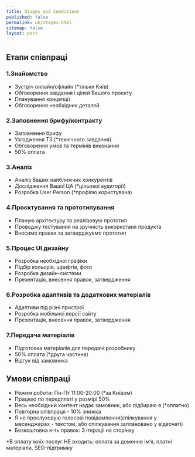 ```yaml
---
title: Stages and Conditions
published: false
permalink: uk/stages.html
sitemap: false
layout: post
---
```


## Етапи співпраці

### 1.Знайомство

- Зустріч онлайн/офлайн (*тільки Київ)
- Обговорення завдання і цілей Вашого проєкту
- Планування концепції 
- Обговорення необхідних деталей

### 2.Заповнення брифу/контракту

- Заповнення брифу
- Узгодження ТЗ (*технічного завдання)
- Обговорення умов та термінів виконання
- 50% оплата

### 3.Аналіз

- Аналіз Ваших найближчих конкурентів
- Дослідження Вашої ЦА (*цільової аудиторії)
- Розробка User Person (*профілю користувача)

### 4.Проєктування та прототипування

- Планую архітектуру та реалізовую прототип
- Проводжу тестування на зручність використаня продукта
- Вносимо правки та затверджуємо прототип

### 5.Процес UI дизайну

- Розробка необхідної графіки
- Підбір кольорів, шрифтів, фото
- Розробка дизайн-системи
- Презентація, внесення правок, затвердження 

### 6.Розробка адаптивів та додаткових матеріалів

- Адаптиви під різні пристрої
- Розробка мобільної версії сайту
- Презентація, внесення правок, затвердження

### 7.Передача матеріалів

- Підготовка матеріалів для передачі розробнику
- 50% оплата (*друга частина)
- Відгук від замовника


## Умови співпраці

- Режим роботи:  Пн-Пт 11:00-20:00 (*за Київом)
- Працюю по передплаті у розмірі 50%
- Весь необхідний контент надає замовник, або підбираю я (*оплатно)
- Повторна співпраця - 10% знижка
- Я не прослуховую голосові повідомлення(спілкування у месенджерах - текстом,
  або спілкування заплановано у відеочаті) 
- Безкоштовна к-ть правок:  3 ітераціі на сторінку

*В оплату моїх послуг НЕ входить: оплата за
доменне ім’я, платні матеріали, SEO-підтримку



